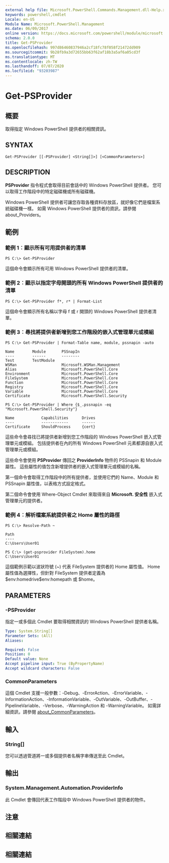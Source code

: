 ```yaml
---
external help file: Microsoft.PowerShell.Commands.Management.dll-Help.xml
keywords: powershell,cmdlet
Locale: en-US
Module Name: Microsoft.PowerShell.Management
ms.date: 06/09/2017
online version: https://docs.microsoft.com/powershell/module/microsoft.powershell.management/get-psprovider?view=powershell-5.1&WT.mc_id=ps-gethelp
schema: 2.0.0
title: Get-PSProvider
ms.openlocfilehash: 997d86460837946a2cf18fc78f058f21472dd909
ms.sourcegitcommit: 9b28fb9a3d72655bb63f62af18b3a5af6a05cd3f
ms.translationtype: MT
ms.contentlocale: zh-TW
ms.lasthandoff: 07/07/2020
ms.locfileid: "93203987"
---
```

# Get-PSProvider

## 概要
取得指定 Windows PowerShell 提供者的相關資訊。

## SYNTAX

```
Get-PSProvider [[-PSProvider] <String[]>] [<CommonParameters>]
```

## DESCRIPTION
**PSProvider** 指令程式會取得目前會話中的 Windows PowerShell 提供者。
您可以取得工作階段中的特定磁碟機或所有磁碟機。

Windows PowerShell 提供者可讓您存取各種資料存放區，就好像它們是檔案系統磁碟機一樣。
如需 Windows PowerShell 提供者的資訊，請參閱 about_Providers。

## 範例

### 範例 1︰顯示所有可用提供者的清單

```
PS C:\> Get-PSProvider
```

這個命令會顯示所有可用 Windows PowerShell 提供者的清單。

### 範例 2︰顯示以指定字母開頭的所有 Windows PowerShell 提供者的清單

```
PS C:\> Get-PSProvider f*, r* | Format-List
```

這個命令會顯示所有名稱以字母 f 或 r 開頭的 Windows PowerShell 提供者清單。

### 範例 3︰尋找將提供者新增到您工作階段的嵌入式管理單元或模組

```
PS C:\> Get-PSProvider | Format-Table name, module, pssnapin -auto

Name        Module       PSSnapIn
----        ------       --------
Test        TestModule
WSMan                    Microsoft.WSMan.Management
Alias                    Microsoft.PowerShell.Core
Environment              Microsoft.PowerShell.Core
FileSystem               Microsoft.PowerShell.Core
Function                 Microsoft.PowerShell.Core
Registry                 Microsoft.PowerShell.Core
Variable                 Microsoft.PowerShell.Core
Certificate              Microsoft.PowerShell.Security

PS C:\> Get-PSProvider | Where {$_.pssnapin -eq "Microsoft.PowerShell.Security"}

Name            Capabilities      Drives
----            ------------      ------
Certificate     ShouldProcess     {cert}
```

這些命令會尋找已將提供者新增到您工作階段的 Windows PowerShell 嵌入式管理單元或模組。
包括提供者在內的所有 Windows PowerShell 元素都源自嵌入式管理單元或模組。

這些命令會使用 **PSProvider** 傳回之 **ProviderInfo** 物件的 PSSnapin 和 Module 屬性。
這些屬性的值包含新增提供者的嵌入式管理單元或模組的名稱。

第一個命令會取得工作階段中的所有提供者，並使用它們的 Name、Module 和 PSSnapin 屬性值，以表格方式設定格式。

第二個命令會使用 Where-Object Cmdlet 來取得來自 **Microsoft. 安全性** 嵌入式管理單元的提供者。

### 範例 4︰解析檔案系統提供者之 Home 屬性的路徑

```
PS C:\> Resolve-Path ~

Path
----
C:\Users\User01

PS C:\> (get-psprovider FileSystem).home
C:\Users\User01
```

這個範例示範以波狀符號 (~) 代表 FileSystem 提供者的 Home 屬性值。
Home 屬性值為選擇性，但針對 FileSystem 提供者定義為 $env:homedrive\$env:homepath 或 $home。

## PARAMETERS

### -PSProvider
指定一或多個此 Cmdlet 要取得相關資訊的 Windows PowerShell 提供者名稱。

```yaml
Type: System.String[]
Parameter Sets: (All)
Aliases:

Required: False
Position: 0
Default value: None
Accept pipeline input: True (ByPropertyName)
Accept wildcard characters: False
```

### CommonParameters
這個 Cmdlet 支援一般參數：-Debug、-ErrorAction、-ErrorVariable、-InformationAction、-InformationVariable、-OutVariable、-OutBuffer、-PipelineVariable、-Verbose、-WarningAction 和 -WarningVariable。 如需詳細資訊，請參閱 [about_CommonParameters](https://go.microsoft.com/fwlink/?LinkID=113216)。

## 輸入

### String[]

您可以透過管道將一或多個提供者名稱字串傳送至此 Cmdlet。

## 輸出

### System.Management.Automation.ProviderInfo
此 Cmdlet 會傳回代表工作階段中 Windows PowerShell 提供者的物件。

## 注意

## 相關連結

## 相關連結

